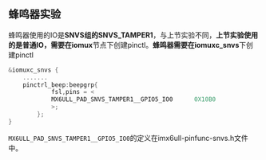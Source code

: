 ## 蜂鸣器实验

蜂鸣器使用的IO是**SNVS组的SNVS_TAMPER1**，与上节实验不同，**上节实验使用的是普通IO，需要在iomux**节点下创建pinctl。**蜂鸣器需要在iomuxc_snvs**下创建pinctl

```c
&iomuxc_snvs {
	.......
    pinctrl_beep:beepgrp{
			fsl,pins = <
			MX6ULL_PAD_SNVS_TAMPER1__GPIO5_IO0 		0X10B0
			>;
		};    
}
```

`MX6ULL_PAD_SNVS_TAMPER1__GPIO5_IO0`的定义在imx6ull-pinfunc-snvs.h文件中。



